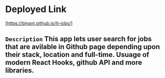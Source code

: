# Deployed Link

[https://binayt.github.io/It-jobs/]

## `Description` This app lets user search for jobs that are avilable in Github page depending upon their stack, location and full-time. Usuage of modern React Hooks, github API and more libraries.
